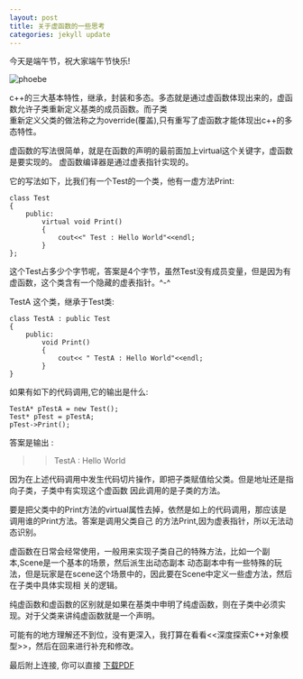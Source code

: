 ```yaml
---
layout: post   
title: 关于虚函数的一些思考    
categories: jekyll update      
---
```




今天是端午节，祝大家端午节快乐!

![phoebe](https://www.google.com/logos/doodles/2016/phoebe-snetsingers-85th-birthday-5179281716019200-hp.gif)


c++的三大基本特性，继承，封装和多态。多态就是通过虚函数体现出来的，虚函数允许子类重新定义基类的成员函数。而子类  
重新定义父类的做法称之为override(覆盖),只有重写了虚函数才能体现出c++的多态特性。

虚函数的写法很简单，就是在函数的声明的最前面加上virtual这个关键字，虚函数是要实现的。
虚函数编译器是通过虚表指针实现的。

它的写法如下，比我们有一个Test的一个类，他有一虚方法Print:

    class Test   
    {     
        public:  
            virtual void Print()     
            {      
                cout<<" Test : Hello World"<<endl;     
            }     
    };      

这个Test占多少个字节呢，答案是4个字节，虽然Test没有成员变量，但是因为有虚函数，这个类含有一个隐藏的虚表指针。^-^   


TestA 这个类，继承于Test类:   

    class TestA : public Test     
    {    
        public:
            void Print()
            {    
                cout<< " TestA : Hello World"<<endl;   
            }      
    }        


如果有如下的代码调用,它的输出是什么:        


    TestA* pTestA = new Test();      
    Test* pTest = pTestA;    
    pTest->Print();        



答案是输出 :     


>> TestA : Hello World        


因为在上述代码调用中发生代码切片操作，即把子类赋值给父类。但是地址还是指向子类，子类中有实现这个虚函数
因此调用的是子类的方法。

要是把父类中的Print方法的virtual属性去掉，依然是如上的代码调用，那应该是调用谁的Print方法。答案是调用父类自己
的方法Print,因为虚表指针，所以无法动态识别。

虚函数在日常会经常使用，一般用来实现子类自己的特殊方法，比如一个副本,Scene是一个基本的场景，然后派生出动态副本
动态副本中有一些特殊的玩法，但是玩家是在scene这个场景中的，因此要在Scene中定义一些虚方法，然后在子类中具体实现相
关的逻辑。

纯虚函数和虚函数的区别就是如果在基类中申明了纯虚函数，则在子类中必须实现。对于父类来讲纯虚函数就是一个声明。

可能有的地方理解还不到位，没有更深入，我打算在看看<<深度探索C++对象模型>>，然后在回来进行补充和修改。

最后附上连接, 你可以直接 [下载PDF]({{site.url}}/assets/book/深入探索C++对象模型.pdf)





